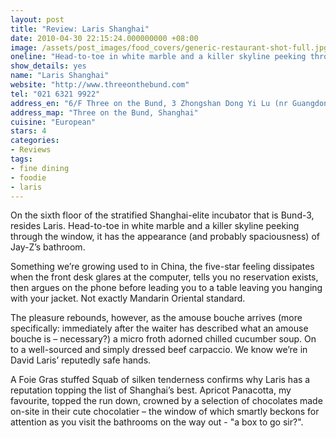 ```yaml
---
layout: post
title: "Review: Laris Shanghai"
date: 2010-04-30 22:15:24.000000000 +08:00
image: /assets/post_images/food_covers/generic-restaurant-shot-full.jpg
oneline: "Head-to-toe in white marble and a killer skyline peeking through the window"
show_details: yes
name: "Laris Shanghai"
website: "http://www.threeonthebund.com"
tel: "021 6321 9922"
address_en: "6/F Three on the Bund, 3 Zhongshan Dong Yi Lu (nr Guangdong Lu)"
address_map: "Three on the Bund, Shanghai"
cuisine: "European"
stars: 4
categories:
- Reviews
tags:
- fine dining
- foodie
- laris
---
```

On the sixth floor of the stratified Shanghai-elite incubator that is Bund-3, resides Laris. Head-to-toe in white marble and a killer skyline peeking through the window, it has the appearance (and probably spaciousness) of Jay-Z’s bathroom.

Something we’re growing used to in China, the five-star feeling dissipates when the front desk glares at the computer, tells you no reservation exists, then argues on the phone before leading you to a table leaving you hanging with your jacket. Not exactly Mandarin Oriental standard.

The pleasure rebounds, however, as the amouse bouche arrives (more specifically: immediately after the waiter has described what an amouse bouche is – necessary?) a micro froth adorned chilled cucumber soup. On to a well-sourced and simply dressed beef carpaccio. We know we’re in David Laris’ reputedly safe hands.

A Foie Gras stuffed Squab of silken tenderness confirms why Laris has a reputation topping the list of Shanghai’s best. Apricot Panacotta, my favourite, topped the run down, crowned by a selection of chocolates made on-site in their cute chocolatier – the window of which smartly beckons for attention as you visit the bathrooms on the way out - "a box to go sir?".
